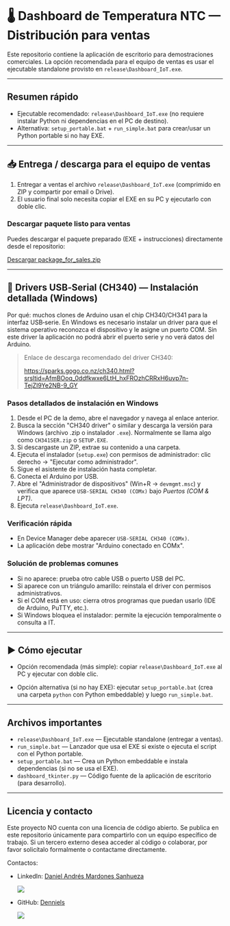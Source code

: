 # 🌡️ Dashboard de Temperatura NTC — Distribución para ventas

Este repositorio contiene la aplicación de escritorio para demostraciones comerciales. La opción recomendada para el equipo de ventas es usar el ejecutable standalone provisto en `release\Dashboard_IoT.exe`.

---

## Resumen rápido

- Ejecutable recomendado: `release\Dashboard_IoT.exe` (no requiere instalar Python ni dependencias en el PC de destino).
- Alternativa: `setup_portable.bat` + `run_simple.bat` para crear/usar un Python portable si no hay EXE.

---

## 📥 Entrega / descarga para el equipo de ventas

1. Entregar a ventas el archivo `release\Dashboard_IoT.exe` (comprimido en ZIP y compartir por email o Drive).
2. El usuario final solo necesita copiar el EXE en su PC y ejecutarlo con doble clic.

### Descargar paquete listo para ventas

Puedes descargar el paquete preparado (EXE + instrucciones) directamente desde el repositorio:

[Descargar package_for_sales.zip](release/package_for_sales.zip)

---

## 🔌 Drivers USB‑Serial (CH340) — Instalación detallada (Windows)

Por qué: muchos clones de Arduino usan el chip CH340/CH341 para la interfaz USB‑serie. En Windows es necesario instalar un driver para que el sistema operativo reconozca el dispositivo y le asigne un puerto COM. Sin este driver la aplicación no podrá abrir el puerto serie y no verá datos del Arduino.

> Enlace de descarga recomendado del driver CH340:
>
> https://sparks.gogo.co.nz/ch340.html?srsltid=AfmBOoq_0ddfkwxe6LtH_hxFROzhCRRxH6uvp7n-TejZI9Ye2NB-9_GY

### Pasos detallados de instalación en Windows

1. Desde el PC de la demo, abre el navegador y navega al enlace anterior.
2. Busca la sección "CH340 driver" o similar y descarga la versión para Windows (archivo .zip o instalador `.exe`). Normalmente se llama algo como `CH341SER.zip` o `SETUP.EXE`.
3. Si descargaste un ZIP, extrae su contenido a una carpeta.
4. Ejecuta el instalador (`setup.exe`) con permisos de administrador: clic derecho → "Ejecutar como administrador".
5. Sigue el asistente de instalación hasta completar.
6. Conecta el Arduino por USB.
7. Abre el "Administrador de dispositivos" (Win+R → `devmgmt.msc`) y verifica que aparece `USB‑SERIAL CH340 (COMx)` bajo *Puertos (COM & LPT)*.
8. Ejecuta `release\Dashboard_IoT.exe`.

### Verificación rápida

- En Device Manager debe aparecer `USB‑SERIAL CH340 (COMx)`.
- La aplicación debe mostrar "Arduino conectado en COMx".

### Solución de problemas comunes

- Si no aparece: prueba otro cable USB o puerto USB del PC.
- Si aparece con un triángulo amarillo: reinstala el driver con permisos administrativos.
- Si el COM está en uso: cierra otros programas que puedan usarlo (IDE de Arduino, PuTTY, etc.).
- Si Windows bloquea el instalador: permite la ejecución temporalmente o consulta a IT.

---

## ▶️ Cómo ejecutar

- Opción recomendada (más simple): copiar `release\Dashboard_IoT.exe` al PC y ejecutar con doble clic.

- Opción alternativa (si no hay EXE): ejecutar `setup_portable.bat` (crea una carpeta `python` con Python embeddable) y luego `run_simple.bat`.

---

## Archivos importantes

- `release\Dashboard_IoT.exe` — Ejecutable standalone (entregar a ventas).
- `run_simple.bat` — Lanzador que usa el EXE si existe o ejecuta el script con el Python portable.
- `setup_portable.bat` — Crea un Python embeddable e instala dependencias (si no se usa el EXE).
- `dashboard_tkinter.py` — Código fuente de la aplicación de escritorio (para desarrollo).

---

## Licencia y contacto

Este proyecto NO cuenta con una licencia de código abierto. Se publica en este repositorio únicamente para compartirlo con un equipo específico de trabajo. Si un tercero externo desea acceder al código o colaborar, por favor solicítalo formalmente o contactame directamente.

Contactos:

- LinkedIn: [Daniel Andrés Mardones Sanhueza](https://www.linkedin.com/in/daniel-andres-mardones-sanhueza-27b73777)

	[![](https://cdn.worldvectorlogo.com/logos/linkedin-icon-2.svg)](https://www.linkedin.com/in/daniel-andres-mardones-sanhueza-27b73777)

- GitHub: [Denniels](https://github.com/Denniels)

	[![](https://github.githubassets.com/images/modules/logos_page/GitHub-Mark.png)](https://github.com/Denniels)
